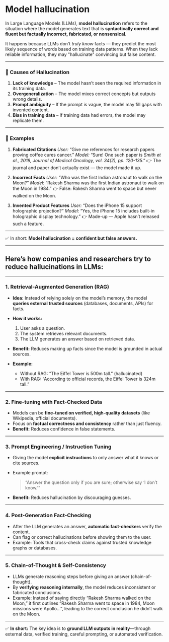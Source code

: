 # Model hallucination

In Large Language Models (LLMs), **model hallucination** refers to the situation where the model generates text that is **syntactically correct and fluent but factually incorrect, fabricated, or nonsensical**.

It happens because LLMs don’t *truly know* facts — they predict the most likely sequence of words based on training data patterns. When they lack reliable information, they may "hallucinate" convincing but false content.

---

### 🔹 Causes of Hallucination

1. **Lack of knowledge** – The model hasn’t seen the required information in its training data.
2. **Overgeneralization** – The model mixes correct concepts but outputs wrong details.
3. **Prompt ambiguity** – If the prompt is vague, the model may fill gaps with invented content.
4. **Bias in training data** – If training data had errors, the model may replicate them.

---

### 🔹 Examples

1. **Fabricated Citations**
   *User:* “Give me references for research papers proving coffee cures cancer.”
   *Model:* “Sure! One such paper is *Smith et al., 2018, Journal of Medical Oncology, vol. 34(2), pp. 120-135*.”
   👉 The journal and paper don’t actually exist — the model made it up.

2. **Incorrect Facts**
   *User:* “Who was the first Indian astronaut to walk on the Moon?”
   *Model:* “Rakesh Sharma was the first Indian astronaut to walk on the Moon in 1984.”
   👉 False: Rakesh Sharma went to space but never walked on the Moon.

3. **Invented Product Features**
   *User:* “Does the iPhone 15 support holographic projection?”
   *Model:* “Yes, the iPhone 15 includes built-in holographic display technology.”
   👉 Made-up — Apple hasn’t released such a feature.

---

✅ In short: **Model hallucination = confident but false answers.**

---

## Here’s how companies and researchers try to **reduce hallucinations in LLMs**:

---

### 1. **Retrieval-Augmented Generation (RAG)**

* **Idea:** Instead of relying solely on the model’s memory, the model **queries external trusted sources** (databases, documents, APIs) for facts.
* **How it works:**

  1. User asks a question.
  2. The system retrieves relevant documents.
  3. The LLM generates an answer based on retrieved data.
* **Benefit:** Reduces making up facts since the model is grounded in actual sources.
* **Example:**

  * Without RAG: “The Eiffel Tower is 500m tall.” (hallucinated)
  * With RAG: “According to official records, the Eiffel Tower is 324m tall.”

---

### 2. **Fine-tuning with Fact-Checked Data**

* Models can be **fine-tuned on verified, high-quality datasets** (like Wikipedia, official documents).
* Focus on **factual correctness and consistency** rather than just fluency.
* **Benefit:** Reduces confidence in false statements.

---

### 3. **Prompt Engineering / Instruction Tuning**

* Giving the model **explicit instructions** to only answer what it knows or cite sources.
* Example prompt:

  > “Answer the question only if you are sure; otherwise say ‘I don’t know.’”
* **Benefit:** Reduces hallucination by discouraging guesses.

---

### 4. **Post-Generation Fact-Checking**

* After the LLM generates an answer, **automatic fact-checkers** verify the content.
* Can flag or correct hallucinations before showing them to the user.
* Example: Tools that cross-check claims against trusted knowledge graphs or databases.

---

### 5. **Chain-of-Thought & Self-Consistency**

* LLMs generate reasoning steps before giving an answer (chain-of-thought).
* By **verifying reasoning internally**, the model reduces inconsistent or fabricated conclusions.
* Example: Instead of saying directly “Rakesh Sharma walked on the Moon,” it first outlines “Rakesh Sharma went to space in 1984, Moon missions were Apollo…”, leading to the correct conclusion he didn’t walk on the Moon.

---

✅ **In short:** The key idea is to **ground LLM outputs in reality**—through external data, verified training, careful prompting, or automated verification.
